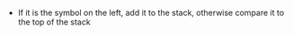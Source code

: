 * If it is the symbol on the left, add it to the stack, otherwise compare it to the top of the stack
